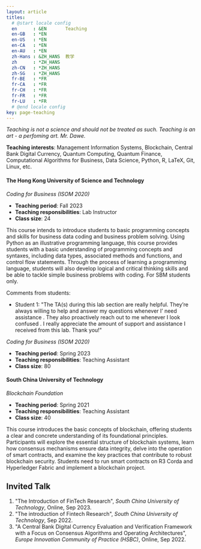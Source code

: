 ```yaml
---
layout: article
titles:
  # @start locale config
  en      : &EN       Teaching
  en-GB   : *EN
  en-US   : *EN
  en-CA   : *EN
  en-AU   : *EN
  zh-Hans : &ZH_HANS  教学
  zh      : *ZH_HANS
  zh-CN   : *ZH_HANS
  zh-SG   : *ZH_HANS
  fr-BE   : *FR
  fr-CA   : *FR
  fr-CH   : *FR
  fr-FR   : *FR
  fr-LU   : *FR
  # @end locale config
key: page-teaching
---
```


_Teaching is not a science and should not be treated as such. Teaching is an art - a perfoming art. Mr. Dawe._

**Teaching interests**: Management Information Systems, Blockchain, Central Bank Digital Currency, Quantum Computing, Quantum Finance, Computational Algorithms for Business, Data Science, Python, R, LaTeX, Git, Linux, etc.


#### The Hong Kong University of Science and Technology 

_Coding for Business (ISOM 2020)_
- **Teaching period**: Fall 2023
- **Teaching responsibilities**: Lab Instructor
- **Class size**: 24

This course intends to introduce students to basic programming concepts and skills for business data coding and business problem solving. Using Python as an illustrative programming language, this course provides students with a basic understanding of programming concepts and syntaxes, including data types, associated methods and functions, and control flow statements. Through the process of learning a programming language, students will also develop logical and critical thinking skills and be able to tackle simple business problems with coding. For SBM students only.

Comments from students:
- Student 1: "The TA(s) during this lab section are really helpful. They’re always willing to help and answer my questions whenever I’ need assistance . They also proactively reach out to me whenever I look confused . I really appreciate the amount of support and assistance I received from this lab. Thank you!"


_Coding for Business (ISOM 2020)_
- **Teaching period**: Spring 2023
- **Teaching responsibilities**: Teaching Assistant
- **Class size**: 80


#### South China University of Technology 

_Blockchain Foundation_
- **Teaching period**: Spring 2021
- **Teaching responsibilities**: Teaching Assistant
- **Class size**: 40

This course introduces the basic concepts of blockchain, offering students a clear and concrete understanding of its foundational principles. Participants will explore the essential structure of blockchain systems, learn how consensus mechanisms ensure data integrity, delve into the operation of smart contracts, and examine the key practices that contribute to robust blockchain security. Students need to run smart contracts on R3 Corda and Hyperledger Fabric and implement a blockchain project.


## **Invited Talk**
1. "The Introduction of FinTech Research", _South China University of Technology_, Online, Sep 2023.
2. "The introduction of Fintech Research", _South China University of Technology_, Sep 2022.
3. "A Central Bank Digital Currency Evaluation and Verification Framework with a Focus on Consensus Algorithms and Operating Architectures", _Europe Innovation Community of Practice (HSBC)_, Online, Sep 2022.